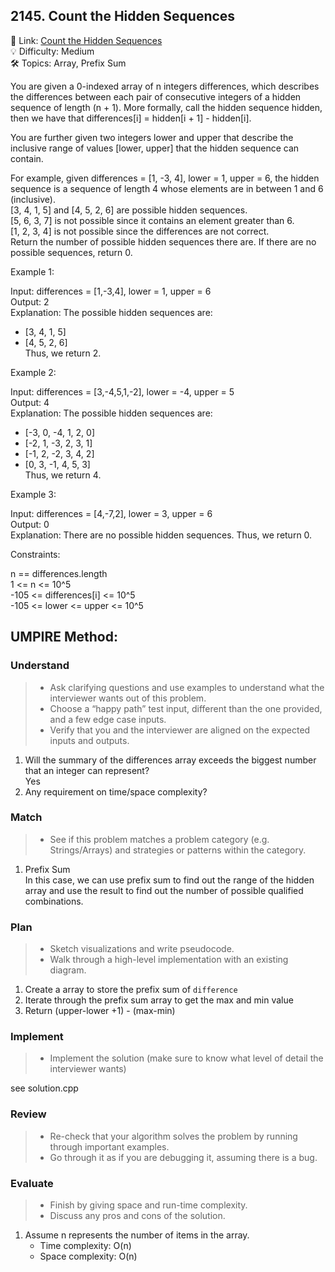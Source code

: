 ## 2145. Count the Hidden Sequences
🔗 Link: [Count the Hidden Sequences](https://leetcode.com/problems/count-the-hidden-sequences/description/)  
💡 Difficulty: Medium  
🛠️ Topics: Array, Prefix Sum    

You are given a 0-indexed array of n integers differences, which describes the differences between each pair of consecutive integers of a hidden sequence of length (n + 1). More formally, call the hidden sequence hidden, then we have that differences[i] = hidden[i + 1] - hidden[i].

You are further given two integers lower and upper that describe the inclusive range of values [lower, upper] that the hidden sequence can contain.

For example, given differences = [1, -3, 4], lower = 1, upper = 6, the hidden sequence is a sequence of length 4 whose elements are in between 1 and 6 (inclusive).  
[3, 4, 1, 5] and [4, 5, 2, 6] are possible hidden sequences.  
[5, 6, 3, 7] is not possible since it contains an element greater than 6.  
[1, 2, 3, 4] is not possible since the differences are not correct.  
Return the number of possible hidden sequences there are. If there are no possible sequences, return 0.  

 

Example 1:

Input: differences = [1,-3,4], lower = 1, upper = 6  
Output: 2  
Explanation: The possible hidden sequences are:  
- [3, 4, 1, 5]  
- [4, 5, 2, 6]  
Thus, we return 2.

Example 2:

Input: differences = [3,-4,5,1,-2], lower = -4, upper = 5  
Output: 4   
Explanation: The possible hidden sequences are:  
- [-3, 0, -4, 1, 2, 0]  
- [-2, 1, -3, 2, 3, 1]  
- [-1, 2, -2, 3, 4, 2]  
- [0, 3, -1, 4, 5, 3]  
Thus, we return 4.

Example 3:

Input: differences = [4,-7,2], lower = 3, upper = 6  
Output: 0   
Explanation: There are no possible hidden sequences. Thus, we return 0.  
 

Constraints:

n == differences.length  
1 <= n <= 10^5  
-105 <= differences[i] <= 10^5  
-105 <= lower <= upper <= 10^5  

## UMPIRE Method:

### Understand
> - Ask clarifying questions and use examples to understand what the interviewer wants out of this problem.
> - Choose a “happy path” test input, different than the one provided, and a few edge case inputs.
> - Verify that you and the interviewer are aligned on the expected inputs and outputs.
1. Will the summary of the differences array exceeds the biggest number that an integer can represent?  
   Yes
3. Any requirement on time/space complexity?
### Match
> - See if this problem matches a problem category (e.g. Strings/Arrays) and strategies or patterns within the category.
1. Prefix Sum  
   In this case, we can use prefix sum to find out the range of the hidden array and use the result to find out the number of possible qualified combinations.  
### Plan
> - Sketch visualizations and write pseudocode.
> - Walk through a high-level implementation with an existing diagram.

1. Create a array to store the prefix sum of `difference`
2. Iterate through the prefix sum array to get the max and min value
3. Return (upper-lower +1) - (max-min)

### Implement
> - Implement the solution (make sure to know what level of detail the interviewer wants)  

see solution.cpp
### Review
> - Re-check that your algorithm solves the problem by running through important examples.
> - Go through it as if you are debugging it, assuming there is a bug.
### Evaluate
> - Finish by giving space and run-time complexity.
> - Discuss any pros and cons of the solution.
1. Assume n represents the number of items in the array.
   - Time complexity: O(n)
   - Space complexity: O(n)

